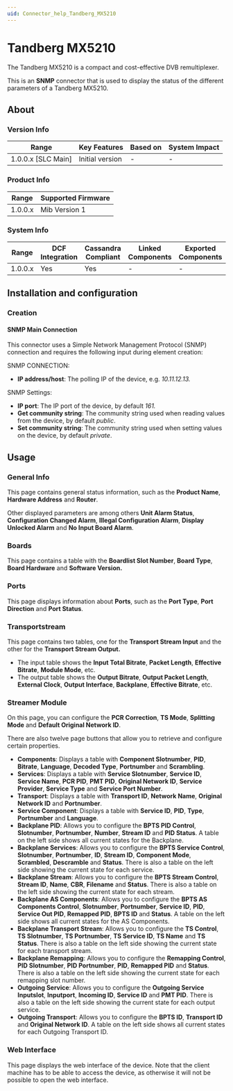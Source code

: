 ```yaml
---
uid: Connector_help_Tandberg_MX5210
---
```


# Tandberg MX5210

The Tandberg MX5210 is a compact and cost-effective DVB remultiplexer.

This is an **SNMP** connector that is used to display the status of the different parameters of a Tandberg MX5210.

## About

### Version Info

| Range                | Key Features     | Based on     | System Impact     |
|----------------------|------------------|--------------|-------------------|
| 1.0.0.x [SLC Main]   | Initial version  | -            | -                 |

### Product Info

| Range     | Supported Firmware     |
|-----------|------------------------|
| 1.0.0.x   | Mib Version 1          |

### System Info

| Range     | DCF Integration     | Cassandra Compliant     | Linked Components     | Exported Components     |
|-----------|---------------------|-------------------------|-----------------------|-------------------------|
| 1.0.0.x   | Yes                 | Yes                     | -                     | -                       |

## Installation and configuration

### Creation

#### SNMP Main Connection

This connector uses a Simple Network Management Protocol (SNMP) connection and requires the following input during element creation:

SNMP CONNECTION:

- **IP address/host**: The polling IP of the device, e.g. *10.11.12.13.*

SNMP Settings:

- **IP port**: The IP port of the device, by default *161.*
- **Get community string**: The community string used when reading values from the device, by default *public*.
- **Set community string**: The community string used when setting values on the device, by default *private*.

## Usage

### General Info

This page contains general status information, such as the **Product Name**, **Hardware Address** and **Router**.

Other displayed parameters are among others **Unit Alarm Status**, **Configuration Changed Alarm**, **Illegal Configuration Alarm**, **Display Unlocked Alarm** and **No Input Board Alarm**.

### Boards

This page contains a table with the **Boardlist Slot Number**, **Board Type**, **Board Hardware** and **Software Version.**

### Ports

This page displays information about **Ports**, such as the **Port Type**, **Port Direction** and **Port Status**.

### Transportstream

This page contains two tables, one for the **Transport Stream Input** and the other for the **Transport Stream Output.**

- The input table shows the **Input Total Bitrate**, **Packet Length**, **Effective Bitrate**, **Module Mode**, etc.
- The output table shows the **Output Bitrate**, **Output Packet Length**, **External Clock**, **Output Interface**, **Backplane**, **Effective Bitrate**, etc.

### Streamer Module

On this page, you can configure the **PCR Correction**, **TS Mode**, **Splitting Mode** and **Default Original Network ID**.

There are also twelve page buttons that allow you to retrieve and configure certain properties.

- **Components**: Displays a table with **Component Slotnumber**, **PID**, **Bitrate**, **Language**, **Decoded Type**, **Portnumber** and **Scrambling**.
- **Services**: Displays a table with **Service Slotnumber**, **Service ID**, **Service Name**, **PCR PID**, **PMT PID**, **Original Network ID**, **Service Provider**, **Service Type** and **Service Port Number**.
- **Transport**: Displays a table with **Transport ID**, **Network Name**, **Original Network ID** and **Portnumber**.
- **Service Component**: Displays a table with **Service ID**, **PID**, **Type**, **Portnumber** and **Language**.
- **Backplane PID**: Allows you to configure the **BPTS PID Control**, **Slotnumber**, **Portnumber**, **Number**, **Stream ID** and **PID Status**. A table on the left side shows all current states for the Backplane.
- **Backplane Services**: Allows you to configure the **BPTS Service Control**, **Slotnumber**, **Portnumber**, **ID**, **Stream ID**, **Component Mode**, **Scrambled**, **Descramble** and **Status**. There is also a table on the left side showing the current state for each service.
- **Backplane Stream**: Allows you to configure the **BPTS Stream Control**, **Stream ID**, **Name**, **CBR**, **Filename** and **Status**. There is also a table on the left side showing the current state for each stream.
- **Backplane AS Components**: Allows you to configure the **BPTS AS Components Control**, **Slotnumber**, **Portnumber**, **Service ID**, **PID**, **Service Out PID**, **Remapped PID**, **BPTS ID** and **Status**. A table on the left side shows all current states for the AS Components.
- **Backplane Transport Stream**: Allows you to configure the **TS Control**, **TS Slotnumber**, **TS Portnumber**, **TS Service ID**, **TS Name** and **TS Status**. There is also a table on the left side showing the current state for each transport stream.
- **Backplane Remapping**: Allows you to configure the **Remapping Control**, **PID Slotnumber**, **PID Portnumber**, **PID**, **Remapped PID** and **Status**. There is also a table on the left side showing the current state for each remapping slot number.
- **Outgoing Service**: Allows you to configure the **Outgoing Service Inputslot**, **Inputport**, **Incoming ID**, **Service ID** and **PMT PID**. There is also a table on the left side showing the current state for each output service.
- **Outgoing Transport**: Allows you to configure the **BPTS ID**, **Transport ID** and **Original Network ID**. A table on the left side shows all current states for each Outgoing Transport ID.

### Web Interface

This page displays the web interface of the device. Note that the client machine has to be able to access the device, as otherwise it will not be possible to open the web interface.
